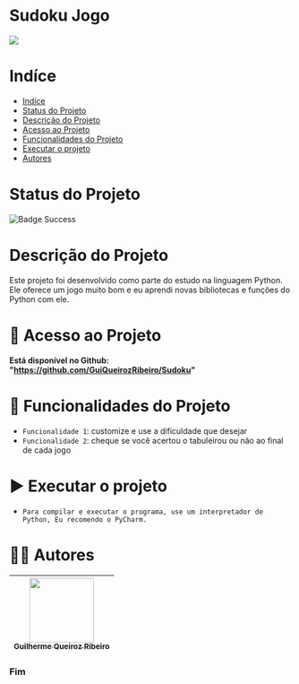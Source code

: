 Sudoku Jogo
==========

![](https://e7.pngegg.com/pngimages/212/253/png-clipart-killer-sudoku-sudoku-numbers-puzzle-sudoku-pro-android-game-text.png)

# Indíce

* [Indíce](#indíce)
* [Status do Projeto](#status-do-projeto)
* [Descrição do Projeto](#descrição-do-projeto)
* [Acesso ao Projeto](#-acesso-ao-projeto)
* [Funcionalidades do Projeto](#-funcionalidades-do-projeto)
* [Executar o projeto](#-executar-o-projeto)
* [Autores](#-autores)

# Status do Projeto

![Badge Success](https://img.shields.io/badge/Status-Sucesso-brightgreen?style=for-the-badge)

# Descrição do Projeto

Este projeto foi desenvolvido como parte do estudo na linguagem Python. Ele oferece um jogo muito bom e eu aprendi novas bibliotecas e funções do Python com ele.

# 📁 Acesso ao Projeto

**Está disponível no Github: "https://github.com/GuiQueirozRibeiro/Sudoku"**

# 🔨 Funcionalidades do Projeto

- `Funcionalidade 1`: customize e use a dificuldade que desejar
- `Funcionalidade 2`: cheque se você acertou o tabuleirou ou não ao final de cada jogo

# ▶ Executar o projeto

- `Para compilar e executar o programa, use um interpretador de Python, Eu recomendo o PyCharm.`

# 👨‍💻 Autores

| [<img src="https://avatars.githubusercontent.com/u/70274921?s=400&u=c1688d6fcd13223bfe1093c6d16b3b6b646545fe&v=4" width=115><br><sub>Guilherme Queiroz Ribeiro</sub>](https://github.com/GuiQueirozRibeiro)
| :---: |

### Fim
